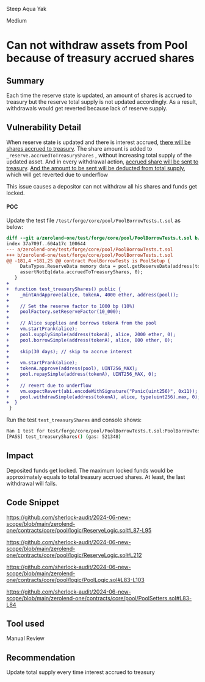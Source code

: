 Steep Aqua Yak

Medium

# Can not withdraw assets from Pool because of treasury accrued shares

## Summary
Each time the reserve state is updated, an amount of shares is accrued to treasury but the reserve total supply is not updated accordingly. As a result, withdrawals would get reverted because lack of reserve supply.

## Vulnerability Detail
When reserve state is updated and there is interest accrued, [there will be shares accrued to treasury](https://github.com/sherlock-audit/2024-06-new-scope/blob/main/zerolend-one/contracts/core/pool/logic/ReserveLogic.sol#L197-L213). The share amount is added to `_reserve.accruedToTreasuryShares` , without increasing total supply of the updated asset. 
And in every withdrawal action, [accrued share will be sent to treasury](https://github.com/sherlock-audit/2024-06-new-scope/blob/main/zerolend-one/contracts/core/pool/PoolSetters.sol#L84). 
[And the amount to be sent will be deducted from total supply](https://github.com/sherlock-audit/2024-06-new-scope/blob/main/zerolend-one/contracts/core/pool/logic/PoolLogic.sol#L93-L100), which will get reverted due to underflow

This issue causes a depositor can not withdraw all his shares and funds get locked.

#### POC
Update the test file `/test/forge/core/pool/PoolBorrowTests.t.sol` as below:

```diff
diff --git a/zerolend-one/test/forge/core/pool/PoolBorrowTests.t.sol b/zerolend-one/test/forge/core/pool/PoolBorrowTests.t.sol
index 37a709f..604a17c 100644
--- a/zerolend-one/test/forge/core/pool/PoolBorrowTests.t.sol
+++ b/zerolend-one/test/forge/core/pool/PoolBorrowTests.t.sol
@@ -181,4 +181,25 @@ contract PoolBorrowTests is PoolSetup {
     DataTypes.ReserveData memory data = pool.getReserveData(address(tokenA));
     assertNotEq(data.accruedToTreasuryShares, 0);
   }
+
+  function test_treasuryShares() public {
+    _mintAndApprove(alice, tokenA, 4000 ether, address(pool));
+
+    // Set the reserve factor to 1000 bp (10%)
+    poolFactory.setReserveFactor(10_000);
+
+    // Alice supplies and borrows tokenA from the pool
+    vm.startPrank(alice);
+    pool.supplySimple(address(tokenA), alice, 2000 ether, 0);
+    pool.borrowSimple(address(tokenA), alice, 800 ether, 0);
+
+    skip(30 days); // skip to accrue interest
+
+    vm.startPrank(alice);
+    tokenA.approve(address(pool), UINT256_MAX);
+    pool.repaySimple(address(tokenA), UINT256_MAX, 0);
+
+    // revert due to underflow
+    vm.expectRevert(abi.encodeWithSignature("Panic(uint256)", 0x11));
+    pool.withdrawSimple(address(tokenA), alice, type(uint256).max, 0); // try to withdraw all supplied asset
+  }
 }
```

Run the test `test_treasuryShares` and console shows:
```bash
Ran 1 test for test/forge/core/pool/PoolBorrowTests.t.sol:PoolBorrowTests
[PASS] test_treasuryShares() (gas: 521348)
```

## Impact
Deposited funds get locked. The maximum locked funds would be approximately equals to total treasury accrued shares.
At least, the last withdrawal will fails.

## Code Snippet

https://github.com/sherlock-audit/2024-06-new-scope/blob/main/zerolend-one/contracts/core/pool/logic/ReserveLogic.sol#L87-L95

https://github.com/sherlock-audit/2024-06-new-scope/blob/main/zerolend-one/contracts/core/pool/logic/ReserveLogic.sol#L212

https://github.com/sherlock-audit/2024-06-new-scope/blob/main/zerolend-one/contracts/core/pool/logic/PoolLogic.sol#L83-L103

https://github.com/sherlock-audit/2024-06-new-scope/blob/main/zerolend-one/contracts/core/pool/PoolSetters.sol#L83-L84
## Tool used

Manual Review

## Recommendation
Update total supply every time interest accrued to treasury